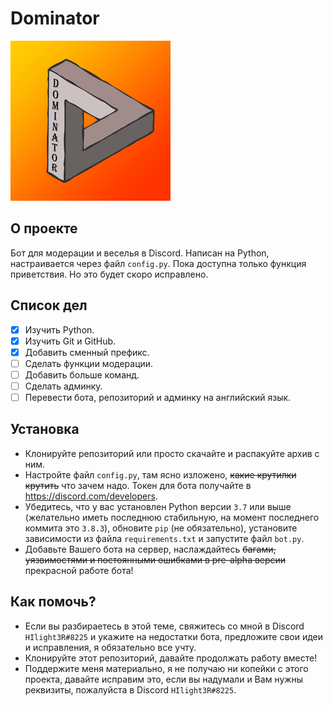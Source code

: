 # Dominator
![Логитип бота Dominator](./images/1.png)

## О проекте
Бот для модерации и веселья в Discord.
Написан на Python, настраивается через файл `config.py`.
Пока доступна только функция приветствия.
Но это будет скоро исправлено.

## Список дел
- [x] Изучить Python.
- [x] Изучить Git и GitHub.
- [x] Добавить сменный префикс.
- [ ] Сделать функции модерации.
- [ ] Добавить больше команд.
- [ ] Сделать админку.
- [ ] Перевести бота, репозиторий и админку на английский язык.

## Установка
- Клонируйте репозиторий или просто скачайте и распакуйте архив с ним.
- Настройте файл `config.py`, там ясно изложено, ~~какие крутилки крутить~~ что зачем надо. Токен для бота получайте в https://discord.com/developers.
- Убедитесь, что у вас установлен Python версии `3.7` или выше (желательно иметь последнюю стабильную, на момент последнего коммита это `3.8.3`), обновите `pip` (не обязательно), установите зависимости из файла `requirements.txt` и запустите файл `bot.py`.
- Добавьте Вашего бота на сервер, наслаждайтесь ~~багами, уязвимостями и постоянными ошибками в pre-alpha версии~~ прекрасной работе бота!

## Как помочь?
- Если вы разбираетесь в этой теме, свяжитесь со мной в Discord `HIlight3R#8225` и укажите на недостатки бота, предложите свои идеи и исправления, я обязательно все учту.
- Клонируйте этот репозиторий, давайте продолжать работу вместе!
- Поддержите меня материально, я не получаю ни копейки с этого проекта, давайте исправим это, если вы надумали и Вам нужны реквизиты, пожалуйста в Discord `HIlight3R#8225`.
